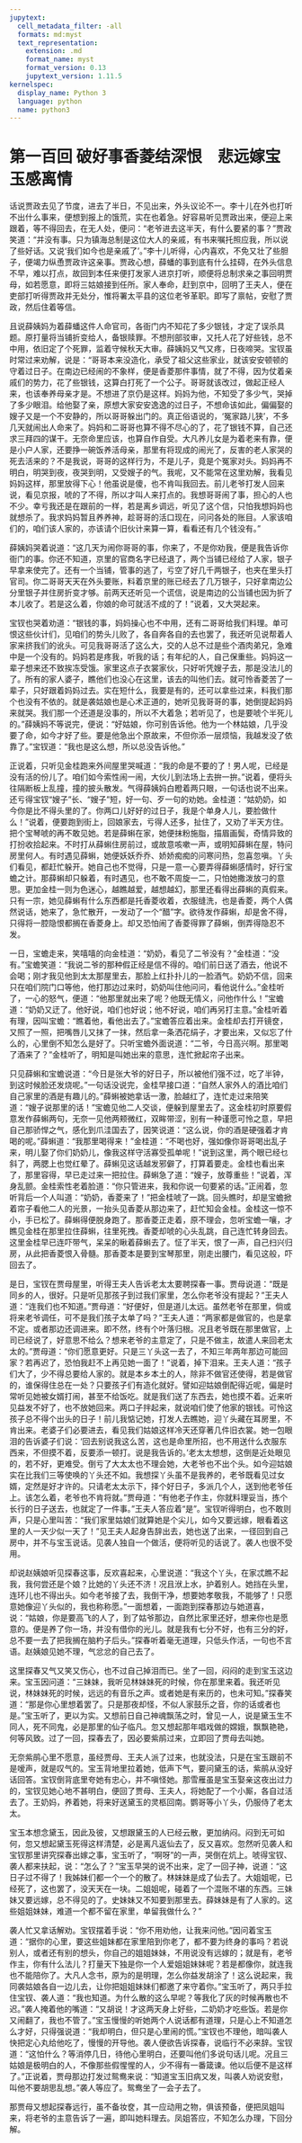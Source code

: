 ```yaml
---
jupytext:
  cell_metadata_filter: -all
  formats: md:myst
  text_representation:
    extension: .md
    format_name: myst
    format_version: 0.13
    jupytext_version: 1.11.5
kernelspec:
  display_name: Python 3
  language: python
  name: python3
---
```

# 第一百回  破好事香菱结深恨　悲远嫁宝玉感离情

话说贾政去见了节度，进去了半日，不见出来，外头议论不一。李十儿在外也打听不出什么事来，便想到报上的饿荒，实在也着急。好容易听见贾政出来，便迎上来跟着，等不得回去，在无人处，便问：“老爷进去这半天，有什么要紧的事？”贾政笑道：“并没有事。只为镇海总制是这位大人的亲戚，有书来嘱托照应我，所以说了些好话。又说‘我们如今也是亲戚了’。”李十儿听得，心内喜欢，不免又壮了些胆子，便竭力纵恿贾政许这亲事。贾政心想，薛蟠的事到底有什么挂碍，在外头信息不早，难以打点，故回到本任来便打发家人进京打听，顺便将总制求亲之事回明贾母，如若愿意，即将三姑娘接到任所。家人奉命，赶到京中，回明了王夫人，便在吏部打听得贾政并无处分，惟将署太平县的这位老爷革职。即写了禀帖，安慰了贾政，然后住着等信。

且说薛姨妈为着薛蟠这件人命官司，各衙门内不知花了多少银钱，才定了误杀具题。原打量将当铺折变给人，备银赎罪。不想刑部驳审，又托人花了好些钱，总不中用，依旧定了个死罪，监着守候秋天大审。薛姨妈又气又疼，日夜啼哭。宝钗虽时常过来劝解，说是：“哥哥本来没造化，承受了祖父这些家业，就该安安顿顿的守着过日子。在南边已经闹的不象样，便是香菱那件事情，就了不得，因为仗着亲戚们的势力，花了些银钱，这算白打死了一个公子。哥哥就该改过，做起正经人来，也该奉养母亲才是。不想进了京仍是这样。妈妈为他，不知受了多少气，哭掉了多少眼泪。给他娶了亲，原想大家安安逸逸的过日子，不想命该如此，偏偏娶的嫂子又是一个不安静的，所以哥哥躲出门的。真正俗语说的，‘冤家路儿狭’，不多几天就闹出人命来了。妈妈和二哥哥也算不得不尽心的了，花了银钱不算，自己还求三拜四的谋干。无奈命里应该，也算自作自受。大凡养儿女是为着老来有靠，便是小户人家，还要挣一碗饭养活母亲，那里有将现成的闹光了，反害的老人家哭的死去活来的？不是我说，哥哥的这样行为，不是儿子，竟是个冤家对头。妈妈再不明白，明哭到夜，夜哭到明，又受嫂子的气。我呢，又不能常在这里劝解，我看见妈妈这样，那里放得下心！他虽说是傻，也不肯叫我回去。前儿老爷打发人回来说，看见京报，唬的了不得，所以才叫人来打点的。我想哥哥闹了事，担心的人也不少。幸亏我还是在跟前的一样，若是离乡调远，听见了这个信，只怕我想妈妈也就想杀了。我求妈妈暂且养养神，趁哥哥的活口现在，问问各处的账目。人家该咱们的，咱们该人家的，亦该请个旧伙计来算一算，看看还有几个钱没有。”

薛姨妈哭着说道：“这几天为闹你哥哥的事，你来了，不是你劝我，便是我告诉你衙门的事。你还不知道，京里的官商名字已经退了，两个当铺已经给了人家，银子早拿来使完了。还有一个当铺，管事的逃了，亏空了好几千两银子，也夹在里头打官司。你二哥哥天天在外头要账，料着京里的账已经去了几万银子，只好拿南边公分里银子并住房折变才够。前两天还听见一个谎信，说是南边的公当铺也因为折了本儿收了。若是这么着，你娘的命可就活不成的了！”说着，又大哭起来。

宝钗也哭着劝道：“银钱的事，妈妈操心也不中用，还有二哥哥给我们料理。单可恨这些伙计们，见咱们的势头儿败了，各自奔各自的去也罢了，我还听见说帮着人家来挤我们的讹头。可见我哥哥活了这么大，交的人总不过是些个酒肉弟兄，急难中是一个没有的。妈妈若是疼我，听我的话；有年纪的人，自己保重些。妈妈这一辈子想来还不致挨冻受饿。家里这点子衣裳家伙，只好听凭嫂子去，那是没法儿的了。所有的家人婆子，瞧他们也没心在这里，该去的叫他们去。就可怜香菱苦了一辈子，只好跟着妈妈过去。实在短什么，我要是有的，还可以拿些过来，料我们那个也没有不依的。就是袭姑娘也是心术正道的，她听见我哥哥的事，她倒提起妈妈来就哭。我们那一个还道是没事的，所以不大着急；若听见了，也是要唬个半死儿的。”薛姨妈不等说完，便说：“好姑娘，你可别告诉他。他为一个林姑娘，几乎没要了命，如今才好了些。要是他急出个原故来，不但你添一层烦恼，我越发没了依靠了。”宝钗道：“我也是这么想，所以总没告诉他。”

正说着，只听见金桂跑来外间屋里哭喊道：“我的命是不要的了！男人呢，已经是没有活的份儿了。咱们如今索性闹一闹，大伙儿到法场上去拚一拚。”说着，便将头往隔断板上乱撞，撞的披头散发。气得薛姨妈白瞪着两只眼，一句话也说不出来。还亏得宝钗“嫂子”长、“嫂子”短，好一句、歹一句的劝她。金桂道：“姑奶奶，如今你是比不得头里的了。你两口儿好好的过日子，我是个单身人儿，要脸做什么！”说着，便要跑到街上，回娘家去，亏得人还多，扯住了，又劝了半天方住。把个宝琴唬的再不敢见她。若是薛蝌在家，她便抹粉施脂，描眉画鬓，奇情异致的打扮收拾起来。不时打从薛蝌住房前过，或故意咳嗽一声，或明知薛蝌在屋，特问房里何人。有时遇见薛蝌，她便妖妖乔乔、娇娇痴痴的问寒问热，忽喜忽嗔。丫头们看见，都赶忙躲开。她自己也不觉得，只是一意一心要弄得薛蝌感情时，好行宝蟾之计。那薛蝌却只躲着，有时遇见，也不敢不周旋一二，只怕她撒泼放刁的意思。更加金桂一则为色迷心，越瞧越爱，越想越幻，那里还看得出薛蝌的真假来。只有一宗，她见薛蝌有什么东西都是托香菱收着，衣服缝洗，也是香菱，两个人偶然说话，她来了，急忙散开，一发动了一个“醋”字。欲待发作薛蝌，却是舍不得，只得将一腔隐恨都搁在香菱身上。却又恐怕闹了香菱得罪了薛蝌，倒弄得隐忍不发。

一日，宝蟾走来，笑嘻嘻的向金桂道：“奶奶，看见了二爷没有？”金桂道：“没有。”宝蟾笑道：“我说二爷的那种假正经是信不得的。咱们前日送了酒去，他说不会喝；刚才我见他到太太那屋里去，那脸上红扑扑儿的一脸酒气。奶奶不信，回来只在咱们院门口等他，他打那边过来时，奶奶叫住他问问，看他说什么。”金桂听了，一心的怒气，便道：“他那里就出来了呢？他既无情义，问他作什么！”宝蟾道：“奶奶又迂了。他好说，咱们也好说；他不好说，咱们再另打主意。”金桂听着有理，因叫宝蟾：“瞧着他，看他出去了。”宝蟾答应着出来。金桂却去打开镜奁，又照了一照，把嘴唇儿又抹了一抹，然后拿一条洒花绢子，才要出来，又似忘了什么的，心里倒不知怎么是好了。只听宝蟾外面说道：“二爷，今日高兴啊。那里喝了酒来了？”金桂听了，明知是叫她出来的意思，连忙掀起帘子出来。

只见薛蝌和宝蟾说道：“今日是张大爷的好日子，所以被他们强不过，吃了半钟，到这时候脸还发烧呢。”一句话没说完，金桂早接口道：“自然人家外人的酒比咱们自己家里的酒是有趣儿的。”薛蝌被她拿话一激，脸越红了，连忙走过来陪笑道：“嫂子说那里的话！”宝蟾见他二人交谈，便躲到屋里去了。这金桂初时原要假意发作薛蝌两句，无奈一见他两颊微红，双眸带涩，别有一种谨愿可怜之意，早把自己那骄悍之气，感化到爪洼国去了，因笑说道：“这么说，你的酒是硬强着才肯喝的呢。”薛蝌道：“我那里喝得来！”金桂道：“不喝也好，强如像你哥哥喝出乱子来，明儿娶了你们奶奶儿，像我这样守活寡受孤单呢！”说到这里，两个眼已经乜斜了，两腮上也觉红晕了。薛蝌见这话越发邪僻了，打算着要走。金桂也看出来了，那里容得，早已走过来一把拉住。薛蝌急了道：“嫂子，放尊重些！”说着，浑身乱颤。金桂索性老着脸道：“你只管进来，我和你说一句要紧的话。”正闹着，忽听背后一个人叫道：“奶奶，香菱来了！”把金桂唬了一跳。回头瞧时，却是宝蟾掀着帘子看他二人的光景，一抬头见香菱从那边来了，赶忙知会金桂。金桂这一惊不小，手已松了。薛蝌得便脱身跑了。那香菱正走着，原不理会，忽听宝蟾一嚷，才瞧见金桂在那里拉住薛蝌，往里死拽。香菱却唬的心头乱跳，自己连忙转身回去。这里金桂早已连吓带气，呆呆的瞅着薛蝌去了。怔了半天，恨了一声，自己扫兴归房，从此把香菱恨入骨髓。那香菱本是要到宝琴那里，刚走出腰门，看见这般，吓回去了。

是日，宝钗在贾母屋里，听得王夫人告诉老太太要聘探春一事。贾母说道：“既是同乡的人，很好。只是听见那孩子到过我们家里，怎么你老爷没有提起？”王夫人道：“连我们也不知道。”贾母道：“好便好，但是道儿太远。虽然老爷在那里，倘或将来老爷调任，可不是我们孩子太单了吗？”王夫人道：“两家都是做官的，也是拿不定。或者那边还调进来。即不然，终有个叶落归根。况且老爷既在那里做官，上司已经说了，好意思不给么？想来老爷的主意定了，只是不做主，故遣人来回老太太的。”贾母道：“你们愿意更好。只是三丫头这一去了，不知三年两年那边可能回家？若再迟了，恐怕我赶不上再见她一面了！”说着，掉下泪来。王夫人道：“孩子们大了，少不得总要给人家的。就是本乡本土的人，除非不做官还使得，若是做官的，谁保得住总在一处？只要孩子们有造化就好。譬如迎姑娘倒配得近呢，偏是时常听见她被女婿打闹，甚至不给饭吃。就是我们送了东西去，她也摸不着。近来听见益发不好了，也不放她回来。两口子拌起来，就说咱们使了他家的银钱。可怜这孩子总不得个出头的日子！前儿我惦记她，打发人去瞧她，迎丫头藏在耳房里，不肯出来。老婆子们必要进去，看见我们姑娘这样冷天还穿著几件旧衣裳。她一包眼泪的告诉婆子们说：‘回去别说我这么苦，这也是命里所招，也不用送什么衣服东西来，不但摸不着，反要添一顿打。说是我告诉的。’老太太想想，这倒是近处眼见的，若不好，更难受。倒亏了大太太也不理会她，大老爷也不出个头。如今迎姑娘实在比我们三等使唤的丫头还不如。我想探丫头虽不是我养的，老爷既看见过女婿，定然是好才许的。只请老太太示下，择个好日子，多派几个人，送到他老爷任上。该怎么着，老爷也不肯将就。”贾母道：“有他老子作主，你就料理妥当，拣个长行的日子送去，也就定了一件事。”王夫人答应着“是”。宝钗听得明白，也不敢则声，只是心里叫苦：“我们家里姑娘们就算她是个尖儿，如今又要远嫁，眼看着这里的人一天少似一天了！”见王夫人起身告辞出去，她也送了出来，一径回到自己房中，并不与宝玉说话。见袭人独自一个做活，便将听见的话说了。袭人也很不受用。

却说赵姨娘听见探春这事，反欢喜起来，心里说道：“我这个丫头，在家忒瞧不起我，我何尝还是个娘？比她的丫头还不济！况且洑上水，护着别人。她挡在头里，连环儿也不得出头。如今老爷接了去，我倒干净，想要她孝敬我，不能够了！只愿意她像迎丫头似的，我也称称愿。”一面想着，一面跑到探春那边与她道喜，说：“姑娘，你是要高飞的人了，到了姑爷那边，自然比家里还好，想来你也是愿意的。便是养了你一场，并没有借你的光儿。就是我有七分不好，也有三分的好，总不要一去了把我搁在脑杓子后头。”探春听着毫无道理，只低头作活，一句也不言语。赵姨娘见她不理，气忿忿的自己去了。

这里探春又气又笑又伤心，也不过自己掉泪而已。坐了一回，闷闷的走到宝玉这边来。宝玉因问道：“三妹妹，我听见林妹妹死的时候，你在那里来着。我还听见说，林妹妹死的时候，远远的有音乐之声。或者她是有来历的，也未可知。”探春笑道：“那是你心里想着罢了。只是那夜却怪，不似人家鼓乐之音，你的话或者也是。”宝玉听了，更以为实。又想前日自己神魂飘荡之时，曾见一人，说是黛玉生不同人，死不同鬼，必是那里的仙子临凡。忽又想起那年唱戏做的嫦娥，飘飘艳艳，何等风致。过了一回，探春去了，因必要紫鹃过来，立即回了贾母去叫她。

无奈紫鹃心里不愿意，虽经贾母、王夫人派了过来，也就没法，只是在宝玉跟前不是嗳声，就是叹气的。宝玉背地里拉着她，低声下气，要问黛玉的话，紫鹃从没好话回答。宝钗倒背底里夸她有忠心，并不嗔怪她。那雪雁虽是宝玉娶亲这夜出过力的，宝钗见她心地不甚明白，便回了贾母、王夫人，将她配了一个小厮，各自过活去了。王奶妈，养着她，将来好送黛玉的灵柩回南。鹦哥等小丫头，仍服侍了老太太。

宝玉本想念黛玉，因此及彼，又想跟黛玉的人已经云散，更加纳闷。闷到无可如何，忽又想起黛玉死得这样清楚，必是离凡返仙去了，反又喜欢。忽然听见袭人和宝钗那里讲究探春出嫁之事，宝玉听了，“啊呀”的一声，哭倒在炕上。唬得宝钗、袭人都来扶起，说：“怎么了？”宝玉早哭的说不出来，定了一回子神，说道：“这日子过不得了！我姊妹们都一个一个的散了。林妹妹是成了仙去了。大姐姐呢，已经死了，这也罢了，没天天在一块。二姐姐呢，碰着了一个混账不堪的东西。三妹妹又要远嫁，总不得见的了。史妹妹又不知要到那里去。薛妹妹是有了人家的。这些姐姐妹妹，难道一个都不留在家里，单留我做什么？”

袭人忙又拿话解劝。宝钗摆着手说：“你不用劝他，让我来问他。”因问着宝玉道：“据你的心里，要这些姐妹都在家里陪到你老了，都不要为终身的事吗？若说别人，或者还有别的想头，你自己的姐姐妹妹，不用说没有远嫁的；就是有，老爷作主，你有什么法儿？打量天下独是你一个人爱姐姐妹妹呢？若是都像你，就连我也不能陪你了。大凡人念书，原为的是明理，怎么你益发胡涂了！这么说起来，我同袭姑娘各自一边儿去，让你把姐姐妹妹们都邀了来守着你。”宝玉听了，两只手拉住宝钗、袭人道：“我也知道。为什么散的这么早呢？等我化了灰的时候再散也不迟。”袭人掩着他的嘴道：“又胡说！才这两天身上好些，二奶奶才吃些饭。若是你又闹翻了，我也不管了。”宝玉慢慢的听她两个人说话都有道理，只是心上不知道怎么才好，只得强说道：“我却明白，但只是心里闹的慌。”宝钗也不理他，暗叫袭人快把定心丸给他吃了，慢慢的开导他。袭人便欲告诉探春，说临行不必来辞。宝钗道：“这怕什么？等消停几日，待他心里明白，还要叫他们多说句话儿呢。况且三姑娘是极明白的人，不像那些假惺惺的人，少不得有一番箴谏。他以后便不是这样了。”正说着，贾母那边打发过鸳鸯来说：“知道宝玉旧病又发，叫袭人劝说安慰，叫他不要胡思乱想。”袭人等应了。鸳鸯坐了一会子去了。

那贾母又想起探春远行，虽不备妆奁，其一应动用之物，俱该预备，便把凤姐叫来，将老爷的主意告诉了一遍，即叫她料理去。凤姐答应，不知怎么办理，下回分解。

